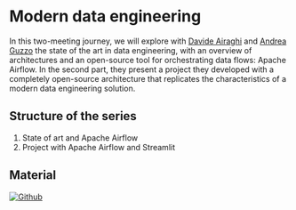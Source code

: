 # Modern data engineering

In this two-meeting journey, we will explore with [Davide Airaghi](https://www.linkedin.com/in/airaghidavide/) and [Andrea Guzzo](https://www.linkedin.com/in/andreaguzzo/) the state of the art in data engineering, with an overview of architectures and an open-source tool for orchestrating data flows: Apache Airflow. In the second part, they present a project they developed with a completely open-source architecture that replicates the characteristics of a modern data engineering solution.

## Structure of the series

1. State of art and Apache Airflow
2. Project with Apache Airflow and Streamlit

## Material

[![Github](https://img.shields.io/badge/GitHub-181717.svg?style=for-the-badge&logo=GitHub&logoColor=white)](https://github.com/PythonBiellaGroup/ModernDataEngineering)